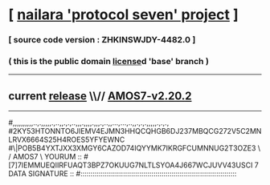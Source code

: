 
# [ [nailara 'protocol seven' project](http://nailara.network/) ]

### [ source code version : ZHKINSWJDY-4482.0 ]

### ( this is the public domain [license](../license)d 'base' branch )
---
## current [release](https://github.com/nailara-technologies/protocol-7/releases) \\\\// [AMOS7-v2.20.2](https://github.com/nailara-technologies/protocol-7/releases/tag/AMOS7-v2.20.2)
---

#,,,,,,,,,,..,.,,,,,.,..,,.,.,..,,,.,,,,.,,,.,..,,...,...,..,,.,.,.,,,,,.,.,.,
#2KY53HTONNTO6JIEMV4EJMN3HHQCQHGB6DJ237MBQCG272V5C2MNLRVX6664S25H4ROES5YFYEWNC
#\\\|POB5B4YXTJXX3XMGY6CAZOD74IQYYMK7IKRGFCUMNNUG2T3OZE3 \ / AMOS7 \ YOURUM ::
#\[7]7IEMMUEQIIRFUAQT3BPZ7OKUUG7NLTLSYOA4J667WCJUVV43USCI 7  DATA SIGNATURE ::
#:::::::::::::::::::::::::::::::::::::::::::::::::::::::::::::::::::::::::::::
